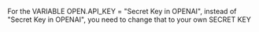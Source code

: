 For the VARIABLE OPEN.API_KEY = "Secret Key in OPENAI", instead of "Secret Key in OPENAI", you need to change that to your own SECRET KEY
